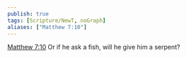 ```yaml
---
publish: true
tags: [Scripture/NewT, noGraph]
aliases: ["Matthew 7:10"]
---
```

[Matthew 7:10](https://churchofjesuschrist.org/study/scriptures/nt/matt/7?lang=eng&id=p10#p10) Or if he ask a fish, will he give him a serpent?
